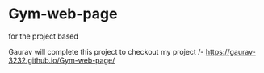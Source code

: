 # Gym-web-page
for the project based

Gaurav will complete this project
to checkout my project /- https://gaurav-3232.github.io/Gym-web-page/
